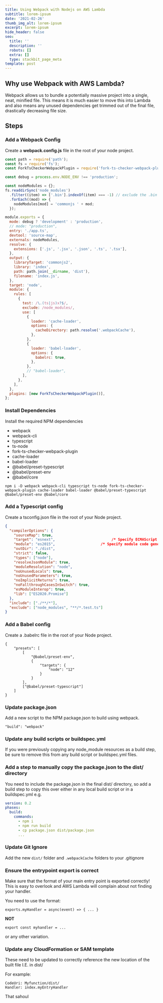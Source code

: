 ```yaml
---
title: Using Webpack with Nodejs on AWS Lambda
subtitle: lorem-ipsum
date: '2021-02-26'
thumb_img_alt: lorem-ipsum
excerpt: lorem-ipsum
hide_header: false
seo:
  title: ''
  description: ''
  robots: []
  extra: []
  type: stackbit_page_meta
template: post
---
```

## Why use Webpack with AWS Lambda?

Webpack allows us to bundle a potentially massive project into a single, neat, minified file. This means it is much easier to move this into Lambda and also means any unused dependencies get trimmed out of the final file, drastically decreasing file size.

## Steps

### Add a Webpack Config

Create a **webpack.config.js** file in the root of your node project.

```Javascript
const path = require('path');
const fs = require('fs');
const ForkTsCheckerWebpackPlugin = require('fork-ts-checker-webpack-plugin');

const debug = process.env.NODE_ENV !== 'production';

const nodeModules = {};
fs.readdirSync('node_modules')
  .filter((item) => ['.bin'].indexOf(item) === -1) // exclude the .bin folder
  .forEach((mod) => {
    nodeModules[mod] = 'commonjs ' + mod;
  });

module.exports = {
  mode: debug ? 'development' : 'production',
  // mode: "production",
  entry: './app.ts',
  devtool: 'source-map',
  externals: nodeModules,
  resolve: {
    extensions: ['.js', '.jsx', '.json', '.ts', '.tsx'],
  },
  output: {
    libraryTarget: 'commonjs2',
    library: 'index',
    path: path.join(__dirname, 'dist'),
    filename: 'index.js',
  },
  target: 'node',
  module: {
    rules: [
      {
        test: /\.(ts|js)x?$/,
        exclude: /node_modules/,
        use: [
          {
            loader: 'cache-loader',
            options: {
              cacheDirectory: path.resolve('.webpackCache'),
            },
          },
          {
            loader: 'babel-loader',
            options: {
              babelrc: true,
            },
          },
          // "babel-loader",
        ],
      },
    ],
  },
  plugins: [new ForkTsCheckerWebpackPlugin()],
};
```

### Install Dependencies

Install the required NPM dependencies

* webpack
* webpack-cli
* typescript
* ts-node
* fork-ts-checker-webpack-plugin
* cache-loader
* babel-loader
* @babel/preset-typescript
* @babel/preset-env
* @babel/core

```
npm i -D webpack webpack-cli typescript ts-node fork-ts-checker-webpack-plugin cache-loader babel-loader @babel/preset-typescript @babel/preset-env @babel/core
```

### Add a Typescript config

Create a tsconfig.json file in the root of your Node project.

```JSON
{
  "compilerOptions": {
    "sourceMap": true,
    "target": "esnext",                          /* Specify ECMAScript target version: 'ES3' (default), 'ES5', 'ES2015', 'ES2016', 'ES2017', 'ES2018', 'ES2019', 'ES2020', or 'ESNEXT'. */
    "module": "es2015",                     /* Specify module code generation: 'none', 'commonjs', 'amd', 'system', 'umd', 'es2015', 'es2020', or 'ESNext'. */
    "outDir": "./dist",
    "strict": false,
    "types": ["node"],
    "resolveJsonModule": true,
    "moduleResolution": "node",
    "noUnusedLocals": true,
    "noUnusedParameters": true,
    "noImplicitReturns": true,
    "noFallthroughCasesInSwitch": true,
    "esModuleInterop": true,
    "lib": ["ES2020.Promise"]
  },
  "include": ["./**/*"],
  "exclude": ["node_modules", "**/*.test.ts"]
}
```

### Add a Babel config

Create a .babelrc file in the root of your Node project.

```
{
    "presets": [
        [
            "@babel/preset-env",
            {
                "targets": {
                    "node": "12"
                }
            }
        ],
        ["@babel/preset-typescript"]
    ]
}
```

### Update package.json

Add a new script to the NPM package.json to build using webpack.

```"build": "webpack"```

### Update any build scripts or buildspec.yml

If you were previously copying any node_module resources as a build step, be sure to remove this from any build script or buildspec.yml files.

### Add a step to manually copy the package.json to the dist/ directory

You need to include the package.json in the final dist/ directory, so add a build step to copy this over either in any local build script or in a buildspec.yml e.g.

```YAML
version: 0.2
phases:
  build:
    commands:
      - npm i
      - npm run build
      - cp package.json dist/package.json
      ...
```

### Update Git Ignore

Add the new `dist/` folder and `.webpackCache` folders to your .gitignore

### Ensure the entrypoint export is correct

Make sure that the format of your main entry point is exported correctly!
This is easy to overlook and AWS Lambda will complain about not finding your handler.

You need to use the format:

```
exports.myHandler = async(event) => { ... } 
```

**NOT** 

```
export const myhandler = ...
```
or any other variation.

### Update any CloudFormation or SAM template

These need to be updated to correctly reference the new location of the built file I.E. in dist/

For example:

```
CodeUri: Myfunction/dist/
Handler: index.myEntryHandler
```


That sahoul